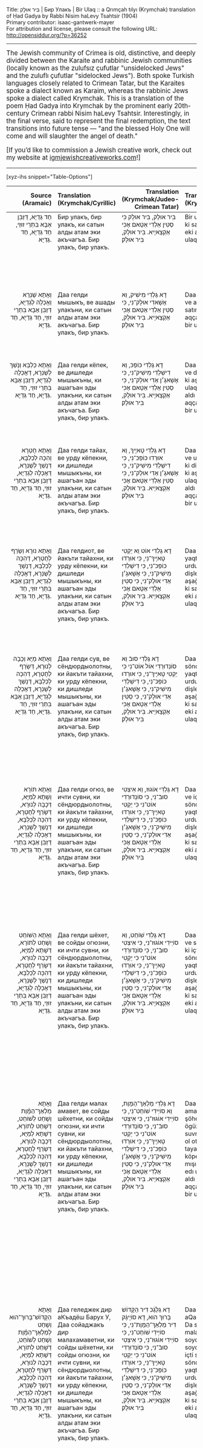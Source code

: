 <html>
<head></head>
<body>
Title: בִּיר אוּלָק | Бир Улакъ | Bir Ulaq :: a Qrımçah tılyı (Krymchak) translation of Ḥad Gadya by Rabbi Nisim haLevy Tsahtsir (1904)<br />
Primary contributor: isaac-gantwerk-mayer<br />
For attribution and license, please consult the following URL: <a href="http://opensiddur.org/?p=36252">http://opensiddur.org/?p=36252</a>
<p />
<hr />

<div class="english" lang="en" style="font-size: 1.2em;">
The Jewish community of Crimea is old, distinctive, and deeply divided between the Karaite and rabbinic Jewish communities (locally known as the zulufsız çufutlar "unsidelocked Jews" and the zuluflı çufutlar "sidelocked Jews"). Both spoke Turkish languages closely related to Crimean Tatar, but the Karaites spoke a dialect known as Karaim, whereas the rabbinic Jews spoke a dialect called Krymchak. This is a translation of the poem Ḥad Gadya into Krymchak by the prominent early 20th-century Crimean rabbi Nisim haLevy Tsahtsir. Interestingly, in the final verse, said to represent the final redemption, the text transitions into future tense — "and the blessed Holy One will come and will slaughter the angel of death."

[If you’d like to commission a Jewish creative work, check out my website at <a href="http://igmjewishcreativeworks.com">igmjewishcreativeworks.com</a>!]
</div>

<hr />

[xyz-ihs snippet="Table-Options"]<table style="width: 100%; margin-left: auto; margin-right: auto;" class="draggable">
<thead><tr><th id="x" style="text-align: right;">Source (Aramaic)</th><th style="text-align: left;">Translation (Krymchak/Cyrillic)</th><th style="text-align: right;">Translation (Krymchak/Judeo-Crimean Tatar)</th><th style="text-align: left;">Translation (Krymchak/Latin)</th><th style="text-align: left;">Translation (English)</th></tr></thead>
<tbody>
<tr><td style="vertical-align:top;">
<div class="aramaic" lang="jpa" style="text-align: right;">	 
חַד גַּדְיָא, 
דְּזַבִּן אַבָּא בִּתְרֵי זוּזֵי, 
חַד גַּדְיָא, חַד גַּדְיָא.
</span></div>
</td>

<td style="vertical-align:top;">
<div class="cyrillic" lang="jct">
Бир улакъ, бир улакъ,
ки сатын алды атам эки акъчагъа.
Бир улакъ, бир улакъ.
</span></div>
</td>

<td style="vertical-align:top;">
<div class="judeo-tatar" lang="jct">
בִּיר אוּלָק, בִּיר אוּלָק
כִּי סַטִּין אַלְדִי אַטָאם אֶכִּי אַקְצָאיָיא. 
בִּיר אוּלָק, בִּיר אוּלָק׃
</span></div>
</td>

<td style="vertical-align:top;">
<div class="krymchak" lang="jct">
Bir ulaq, bir ulaq,
ki satın aldı atam eki aqçağa.
Bir ulaq, bir ulaq.
</div>
</td>
 
<td style="vertical-align:top;">
<div class="english" lang="en">	
One little goat, one little goat  
that my father bought for two zuzim.
One little goat, one little goat.
</div>
</td></tr>


<tr><td style="vertical-align:top;">
<div class="aramaic" lang="jpa" style="text-align: right;">	 
וְאָתָא שֻׁנְרָא 
וְאָכְלָה לְגַדְיָא, 
דְּזַבִּן אַבָּא בִּתְרֵי זוּזֵי, 
חַד גַּדְיָא, חַד גַּדְיָא.
</span></div>
</td>

<td style="vertical-align:top;">
<div class="cyrillic" lang="jct">
Даа гелди мышыкъ,
ве ашады улакъни,
ки сатын алды атам эки акъчагъа.
Бир улакъ, бир улакъ.
</span></div>
</td>

<td style="vertical-align:top;">
<div class="judeo-tatar" lang="jct">
דָא גֶלְדִי מִישִׁיק, 
וֵא אָשָׁאדִי אוּלָק־נִי,
כִּי סַטִּין אַלְדִי אַטָאם אֶכִּי אַקְצָאיָיא. 
בִּיר אוּלָק, בִּיר אוּלָק׃ 
</span></div>
</td>

<td style="vertical-align:top;">
<div class="krymchak" lang="jct">
Daa geldi mışıq,
ve aşadı ulaqni,
ki satın aldı atam eki aqçağa.
Bir ulaq, bir ulaq.
</div>
</td>
 
<td style="vertical-align:top;">
<div class="english" lang="en">	
A cat came 
and ate the goat 
that my father bought for two zuzim.
One little goat, one little goat.
</div>
</td></tr>


<tr><td style="vertical-align:top;">
<div class="aramaic" lang="jpa" style="text-align: right;">	 
וְאָתָא כַּלְבָּא 
וְנָשַׁךְ לְשֻׁנְרָא, 
דְּאָכְלָה לְגַדְיָא, 
דְּזַבִּן אַבָּא בִּתְרֵי זוּזֵי, 
חַד גַּדְיָא, חַד גַּדְיָא.
</span></div>
</td>
 
<td style="vertical-align:top;">
<div class="cyrillic" lang="jct">
Даа гелди кёпек,
ве дишледи мышыкъны,
ки ашагъан эды улакъни,
ки сатын алды атам эки акъчагъа.
Бир улакъ, бир улакъ.
</span></div>
</td>

<td style="vertical-align:top;">
<div class="judeo-tatar" lang="jct">
דָא גֶלְדִי כּוֹפֵּכּ, 
וֵא דִישְׁלֵדִי מִישִׁיק־נִי,
כִּי אָשָׁאגָ׳ן אֵדִי אוּלָק־נִי,
כִּי סַטִּין אַלְדִי אַטָאם אֶכִּי אַקְצָאיָיא. 
בִּיר אוּלָק, בִּיר אוּלָק׃
</span></div>
</td>

<td style="vertical-align:top;">
<div class="krymchak" lang="jct">
Daa geldi köpek,
ve dişledi mışıqnı,
ki aşağan edı ulaqni,
ki satın aldı atam eki aqçağa.
Bir ulaq, bir ulaq.
</div>
</td>

<td style="vertical-align:top;">
<div class="english" lang="en">	
A dog came 
and bit the cat 
that ate the goat 
that my father bought for two zuzim.
One little goat, one little goat.
</div>
</td></tr>


<tr><td style="vertical-align:top;">
<div class="aramaic" lang="jpa" style="text-align: right;">	 
וְאָתָא חֻטְרָא 
וְהִכָּה לְכַלְבָּא, 
דְּנָשַׁךְ לְשֻׁנְרָא, 
דְּאָכְלָה לְגַדְיָא, 
דְּזַבִּן אַבָּא בִּתְרֵי זוּזֵי, 
חַד גַּדְיָא, חַד גַּדְיָא.
</span></div>
</td>

<td style="vertical-align:top;">
<div class="cyrillic" lang="jct">
Даа гелди тайах,
ве урду кёпекни,
ки дишледи мышыкъны,
ки ашагъан эды улакъни,
ки сатын алды атам эки акъчагъа.
Бир улакъ, бир улакъ.
</span></div>
</td>

<td style="vertical-align:top;">
<div class="judeo-tatar" lang="jct">
דָא גֶלְדִי טָאיָיךְ,
וֵא אוּרְדוּ כּוֹפֵּכּ־נִי,
כִּי דִישְׁלֵדִי מִישִׁיק־נִי,
כִּי אָשָׁאגָ׳ן אֵדִי אוּלָק־נִי,
כִּי סַטִּין אַלְדִי אַטָאם אֶכִּי אַקְצָאיָיא. 
בִּיר אוּלָק, בִּיר אוּלָק׃
</span></div>
</td>

<td style="vertical-align:top;">
<div class="krymchak" lang="jct">
Daa geldi tayah,
ve urdu köpekni,
ki dişledi mışıqnı,
ki aşağan edı ulaqni,
ki satın aldı atam eki aqçağa.
Bir ulaq, bir ulaq.
</div>
</td>

<td style="vertical-align:top;">
<div class="english" lang="en">	
A stick came 
and hit the dog 
that bit the cat 
that ate the goat 
that my father bought for two zuzim.
One little goat, one little goat.
</div>
</td></tr>


<tr><td style="vertical-align:top;">
<div class="aramaic" lang="jpa" style="text-align: right;">	 
וְאָתָא נוּרָא 
וְשָׂרַף לְחֻטְרָא, 
דְּהִכָּה לְכַלְבָּא, 
דְּנָשַׁךְ לְשֻׁנְרָא, 
דְּאָכְלָה לְגַדְיָא, 
דְּזַבִּן אַבָּא בִּתְרֵי זוּזֵי, 
חַד גַּדְיָא, חַד גַּדְיָא.
</span></div>
</td>

<td style="vertical-align:top;">
<div class="cyrillic" lang="jct">
Даа гелдиoт,
ве йакъти тайахни,
ки урду кёпекни,
ки дишледи мышыкъны,
ки ашагъан эды улакъни,
ки сатын алды атам эки акъчагъа.
Бир улакъ, бир улакъ.
</span></div>
</td>

<td style="vertical-align:top;">
<div class="judeo-tatar" lang="jct">
דָא גֶלְדִי אוֹט
וֵא יַקְטִי טָאיָיךְ־נִי,
כִּי אוּרְדוּ כּוֹפֵּכּ־נִי,
כִּי דִישְׁלֵדִי מִישִׁיק־נִי,
כִּי אָשָׁאגָ׳ן אֵדִי אוּלָק־נִי,
כִּי סַטִּין אַלְדִי אַטָאם אֶכִּי אַקְצָאיָיא. 
בִּיר אוּלָק, בִּיר אוּלָק׃
</span></div>
</td>

<td style="vertical-align:top;">
<div class="krymchak" lang="jct">
Daa geldi ot,
ve yaqti tayahni,
ki urdu köpekni,
ki dişledi mışıqnı,
ki aşağan edı ulaqni,
ki satın aldı atam eki aqçağa.
Bir ulaq, bir ulaq.
</div>
</td>

<td style="vertical-align:top;">
<div class="english" lang="en">	
A fire came 
and burned the stick 
that hit the dog 
that bit the cat 
that ate the goat 
that my father bought for two zuzim.
One little goat, one little goat.
</div>
</td></tr>


<tr><td style="vertical-align:top;">
<div class="aramaic" lang="jpa" style="text-align: right;">	 
וְאָתָא מַיָּא 
וְכָבָה לְנוּרָא, 
דְּשָׂרַף לְחֻטְרָא, 
דְּהִכָּה לְכַלְבָּא, 
דְּנָשַׁךְ לְשֻׁנְרָא, 
דְּאָכְלָה לְגַדְיָא, 
דְּזַבִּן אַבָּא בִּתְרֵי זוּזֵי, 
חַד גַּדְיָא, חַד גַּדְיָא.
</span></div>
</td>

<td style="vertical-align:top;">
<div class="cyrillic" lang="jct">
Даа гелди сув, ве сёндюрдыoлoтны,
ки йакъти тайахни,
ки урду кёпекни,
ки дишледи мышыкъны,
ки ашагъан эды улакъни,
ки сатын алды атам эки акъчагъа.
Бир улакъ, бир улакъ.
</span></div>
</td>

<td style="vertical-align:top;">
<div class="judeo-tatar" lang="jct">
דָא גֶלְדִי סוּבֿ 
וֵא סוֹנְדוּרְדִי אוֹל אוֹט־נִי 
כִּי יַקְטִי טָאיָיךְ־נִי,
כִּי אוּרְדוּ כּוֹפֵּכּ־נִי,
כִּי דִישְׁלֵדִי מִישִׁיק־נִי,
כִּי אָשָׁאגָ׳ן אֵדִי אוּלָק־נִי,
כִּי סַטִּין אַלְדִי אַטָאם אֶכִּי אַקְצָאיָיא. 
בִּיר אוּלָק, בִּיר אוּלָק׃
</span></div>
</td>

<td style="vertical-align:top;">
<div class="krymchak" lang="jct">
Daa geldi suv,
ve söndürdı ol otnı,
ki yaqti tayahni,
ki urdu köpekni,
ki dişledi mışıqnı,
ki aşağan edı ulaqni,
ki satın aldı atam eki aqçağa.
Bir ulaq, bir ulaq.
</div>
</td>

<td style="vertical-align:top;">
<div class="english" lang="en">	
Water came 
and put out the fire 
that burned the stick 
that hit the dog 
that bit the cat 
that ate the goat 
that my father bought for two zuzim.
One little goat, one little goat.
</div>
</td></tr>


<tr><td style="vertical-align:top;">
<div class="aramaic" lang="jpa" style="text-align: right;">	 
וְאָתָא תּוֹרָא 
וְשָׁתָא לְמַיָּא, 
דְּכָבָה לְנוּרָא, 
דְּשָׂרַף לְחֻטְרָא, 
דְּהִכָּה לְכַלְבָּא, 
דְּנָשַׁךְ לְשֻׁנְרָא, 
דְּאָכְלָה לְגַדְיָא, 
דְּזַבִּן אַבָּא בִּתְרֵי זוּזֵי, 
חַד גַּדְיָא, חַד גַּדְיָא.
</span></div>
</td>

<td style="vertical-align:top;">
<div class="cyrillic" lang="jct">
Даа гелди огюз,
ве ичти сувни,
ки сёндюрдыoлoтны,
ки йакъти тайахни,
ки урду кёпекни,
ки дишледи мышыкъны,
ки ашагъан эды улакъни,
ки сатын алды атам эки акъчагъа.
Бир улакъ, бир улакъ.
</span></div>
</td>

<td style="vertical-align:top;">
<div class="judeo-tatar" lang="jct">
דָא גֶלְדִי אוֹגוּז,
וֵא אִיצְטִי סוּבֿ־נִי,
כִּי סוֹנְדוּרְדִי אוֹט־נִי 
כִּי יַקְטִי טָאיָיךְ־נִי,
כִּי אוּרְדוּ כּוֹפֵּכּ־נִי,
כִּי דִישְׁלֵדִי מִישִׁיק־נִי,
כִּי אָשָׁאגָ׳ן אֵדִי אוּלָק־נִי,
כִּי סַטִּין אַלְדִי אַטָאם אֶכִּי אַקְצָאיָיא. 
בִּיר אוּלָק, בִּיר אוּלָק׃
</span></div>
</td>

<td style="vertical-align:top;">
<div class="krymchak" lang="jct">
Daa geldi ögüz,
ve içti suvni,
ki söndürdı ol otnı,
ki yaqti tayahni,
ki urdu köpekni,
ki dişledi mışıqnı,
ki aşağan edı ulaqni,
ki satın aldı atam eki aqçağa.
Bir ulaq, bir ulaq.
</div>
</td>

<td style="vertical-align:top;">
<div class="english" lang="en">	
An ox came 
and drank the water 
that put out the fire 
that burned the stick 
that hit the dog 
that bit the cat 
that ate the goat 
that my father bought for two zuzim.
One little goat, one little goat.
</div>
</td></tr>


<tr><td style="vertical-align:top;">
<div class="aramaic" lang="jpa" style="text-align: right;">	 
וְאָתָא הַשּׁוֹחֵט 
וְשָׁחַט לְתוֹרָא, 
דְּשָׁתָא לְמַיָּא, 
דְּכָבָה לְנוּרָא, 
דְּשָׂרַף לְחֻטְרָא, 
דְּהִכָּה לְכַלְבָּא, 
דְּנָשַׁךְ לְשֻׁנְרָא, 
דְּאָכְלָה לְגַדְיָא, 
דְּזַבִּן אַבָּא בִּתְרֵי זוּזֵי, 
חַד גַּדְיָא, חַד גַּדְיָא.
</span></div>
</td>

<td style="vertical-align:top;">
<div class="cyrillic" lang="jct">
Даа гелди шёхет,
ве сoйды огюзни,
ки ичти сувни,
ки сёндюрдыoлoтны,
ки йакъти тайахни,
ки урду кёпекни,
ки дишледи мышыкъны,
ки ашагъан эды улакъни,
ки сатын алды атам эки акъчагъа.
Бир улакъ, бир улакъ.
</span></div>
</td>

<td style="vertical-align:top;">
<div class="judeo-tatar" lang="jct">
דָא גֶלְדִי שׁוֹחֵט,
וֵא סוֹיְידִי אוֹגוּז־נִי,
כִּי אִיצְטִי סוּבֿ־נִי,
כִּי סוֹנְדוּרְדִי אוֹט־נִי 
כִּי יַקְטִי טָאיָיךְ־נִי,
כִּי אוּרְדוּ כּוֹפֵּכּ־נִי,
כִּי דִישְׁלֵדִי מִישִׁיק־נִי,
כִּי אָשָׁאגָ׳ן אֵדִי אוּלָק־נִי,
כִּי סַטִּין אַלְדִי אַטָאם אֶכִּי אַקְצָאיָיא. 
בִּיר אוּלָק, בִּיר אוּלָק׃
</span></div>
</td>

<td style="vertical-align:top;">
<div class="krymchak" lang="jct">
Daa geldi şöhet,
ve soydı ögüzni,
ki içti suvni,
ki söndürdı ol otnı,
ki yaqti tayahni,
ki urdu köpekni,
ki dişledi mışıqnı,
ki aşağan edı ulaqni,
ki satın aldı atam eki aqçağa.
Bir ulaq, bir ulaq.
</div>
</td>

<td style="vertical-align:top;">
<div class="english" lang="en">	
A butcher came 
and slaughtered the ox 
that drank the water 
that put out the fire 
that burned the stick 
that hit the dog 
that bit the cat 
that ate the goat 
that my father bought for two zuzim.
One little goat, one little goat.
</div>
</td></tr>


<tr><td style="vertical-align:top;">
<div class="aramaic" lang="jpa" style="text-align: right;">	 
וְאָתָא מַלְאַךְ־הַמָּ֫וֶת 
וְשָׁחַט לְשׁוֹחֵט, 
דְּשָׁחַט לְתוֹרָא, 
דְּשָׁתָא לְמַיָּא, 
דְּכָבָה לְנוּרָא, 
דְּשָׂרַף לְחֻטְרָא, 
דְּהִכָּה לְכַלְבָּא, 
דְּנָשַׁךְ לְשֻׁנְרָא, 
דְּאָכְלָה לְגַדְיָא, 
דְּזַבִּן אַבָּא בִּתְרֵי זוּזֵי, 
חַד גַּדְיָא, חַד גַּדְיָא.
</span></div>
</td>

<td style="vertical-align:top;">
<div class="cyrillic" lang="jct">
Даа гелди малах амавет,
ве сoйды шёхетни,
ки сoйды огюзни,
ки ичти сувни,
ки сёндюрдыoлoтны,
ки йакъти тайахни,
ки урду кёпекни,
ки дишледи мышыкъны,
ки ашагъан эды улакъни,
ки сатын алды атам эки акъчагъа.
Бир улакъ, бир улакъ.
</span></div>
</td>

<td style="vertical-align:top;">
<div class="judeo-tatar" lang="jct">
דָא גֶלְדִי מַלְאַךְ־הַמָּוֶת,
וֵא סוֹיְידִי שׁוֹחֵט־נִי,
כִּי סוֹיְידִי אוֹגוּז־נִי,
כִּי אִיצְטִי סוּבֿ־נִי,
כִּי סוֹנְדוּרְדִי אוֹט־נִי 
כִּי יַקְטִי טָאיָיךְ־נִי,
כִּי אוּרְדוּ כּוֹפֵּכּ־נִי,
כִּי דִישְׁלֵדִי מִישִׁיק־נִי,
כִּי אָשָׁאגָ׳ן אֵדִי אוּלָק־נִי,
כִּי סַטִּין אַלְדִי אַטָאם אֶכִּי אַקְצָאיָיא. 
בִּיר אוּלָק, בִּיר אוּלָק׃
</span></div>
</td>

<td style="vertical-align:top;">
<div class="krymchak" lang="jct">
Daa geldi malah amavet,
ve soydı şöhetni,
ki soydı ögüzni,
ki içti suvni,
ki söndürdı ol otnı,
ki yaqti tayahni,
ki urdu köpekni,
ki dişledi mışıqnı,
ki aşağan edı ulaqni,
ki satın aldı atam eki aqçağa.
Bir ulaq, bir ulaq.
</div>
</td>

<td style="vertical-align:top;">
<div class="english" lang="en">	
The Angel of Death came 
and slaughtered the shoḥet 
who slaughtered the ox 
that drank the water 
that put out the fire 
that burned the stick 
that hit the dog 
that bit the cat 
that ate the goat 
that my father bought for two zuzim.
One little goat, one little goat.
</div>
</td></tr>


<tr><td style="vertical-align:top;">
<div class="aramaic" lang="jpa" style="text-align: right;">	 
וְאָתָא הַקָּדוֹשׁ־בָּרוּךְ־הוּא 
וְשָׁחַט לְמַלְאַךְ־הַמָּ֫וֶת 
וְשָׁחַט לְשׁוֹחֵט, 
דְּשָׁחַט לְתוֹרָא, 
דְּשָׁתָא לְמַיָּא, 
דְּכָבָה לְנוּרָא, 
דְּשָׂרַף לְחֻטְרָא, 
דְּהִכָּה לְכַלְבָּא, 
דְּנָשַׁךְ לְשֻׁנְרָא, 
דְּאָכְלָה לְגַדְיָא, 
דְּזַבִּן אַבָּא בִּתְרֵי זוּזֵי, 
חַד גַּדְיָא, חַד גַּדְיָא.
</span></div>
</td>

<td style="vertical-align:top;">
<div class="cyrillic" lang="jct">
Даа геледжек дир аКъадёш Барух У,
Даа сoйаджакъ дир малахамаветни,
ки сoйды шёхетни,
ки сoйды огюзни,
ки ичти сувни,
ки сёндюрдыoлoтны,
ки йакъти тайахни,
ки урду кёпекни,
ки дишледи мышыкъны,
ки ашагъан эды улакъни,
ки сатын алды атам эки акъчагъа.
Бир улакъ, бир улакъ.
</span></div>
</td>

<td style="vertical-align:top;">
<div class="judeo-tatar" lang="jct">
דָא גֵלֵגֶׄכּ דִיר הַקָּדוֹשׁ בָּרוּךְ הוּא,
דָא סוֹיָיגָׄק דִיר מַלְאַךְ־הַמָּוֶת־נִי,
כִּי סוֹיְידִי שׁוֹחֵט־נִי,
כִּי סוֹיְידִי אוֹגוּז־נִי,
כִּי אִיצְטִי סוּבֿ־נִי,
כִּי סוֹנְדוּרְדִי אוֹט־נִי 
כִּי יַקְטִי טָאיָיךְ־נִי,
כִּי אוּרְדוּ כּוֹפֵּכּ־נִי,
כִּי דִישְׁלֵדִי מִישִׁיק־נִי,
כִּי אָשָׁאגָ׳ן אֵדִי אוּלָק־נִי,
כִּי סַטִּין אַלְדִי אַטָאם אֶכִּי אַקְצָאיָיא. 
בִּיר אוּלָק, בִּיר אוּלָק׃
</span></div>
</td>

<td style="vertical-align:top;">
<div class="krymchak" lang="jct">
Daa gelecek dir aQadöş Baruh U,
Da soyacaq dir malahamavetni,
ki soydı şöhetni,
ki soydı ögüzni,
ki içti suvni,
ki söndürdı ol otnı,
ki yaqti tayahni,
ki urdu köpekni,
ki dişledi mışıqnı,
ki aşağan edı ulaqni,
ki satın aldı atam eki aqçağa.
Bir ulaq, bir ulaq.
</div>
</td>

<td style="vertical-align:top;">
<div class="english" lang="en">	
Then the blessed Holy One came 
and slaughtered the Angel of Death 
who slaughtered the shoḥet 
who slaughtered the ox 
that drank the water 
that put out the fire 
that burned the stick 
that hit the dog 
that bit the cat 
that ate the goat 
that my father bought for two zuzim.
One little goat, one little goat.
</div>
</td></tr>
</tbody></table>

<hr />

The earliest known appearance of “Ḥad Gadya,” by an unknown author, can be found in the Prague Haggadah (1526). The text of the poem is in a form of playful Aramaic and it is accompanied by <a href="https://opensiddur.org/miscellanea/had-gadya/">the lyrics in medieval Yiddish</a>.[foot]The Jewish Encyclopedia (1906, NY) vol. 8 page 190 s.v. “Had Gadya” calls it German.[/foot] It is unclear which, if either, came first — the Yiddish or the Aramaic. The Aramaic above below follows the text as it appears in the Prague Haggadah (1526). The Aramaic has been vocalized according to the Prague Haggadah (1590). Besides the transcription of the Aramaic with its vocalization, I have also added a translation sourced from Eve Levavi Feinstein's <a href="https://opensiddur.org/compilations/festival-guides-and-haggadot/passover-seder/haggadah-for-pesah-an-english-translation/">Passover Haggadah translation</a>. --Aharon N. Varady
<!--
<h3>Source</h3>

[advanced_iframe securitykey="be1d939e6a1b36109171c7d5503b34cf9147aa7b" enable_external_height_workaround="true" src="https://archive.org/stream/HukatHaPesahShimonBenEliyahuHakham1904#page/n124/mode/2up"]
-->
&nbsp;
</body>
</html>